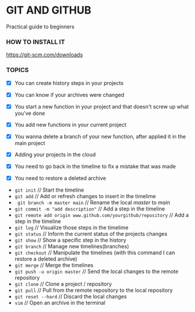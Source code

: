 # GIT AND GITHUB

Practical guide to beginners

### HOW TO INSTALL IT

https://git-scm.com/downloads

### TOPICS

- [x] You can create history steps in your projects
- [x] You can know if your archives were changed 

- [x] You start a new function in your project and that doesn't screw up what you've done
- [x] You add new functions in your current project
- [x] You wanna delete a branch of your new function, after applied it in the main project 

- [x] Adding your projects in the cloud

- [x] You need to go back in the timeline to fix a mistake that was made
- [x] You need to restore a deleted archive 

* `git init`     // Start the timeline
* `git add`      // Add or refresh changes to insert in the timelime
* ` git branch -m master main` // Rename the local _master_ to _main_
* `git commit -m "add description"`   // Add a step in the timeline
* `git remote add origin www.github.com/yourgithub/repository` // Add a step in the timeline
* `git log`      // Visualize those steps in the timelime
* `git status`   // Inform the current status of the projects changes
* `git show`     // Show a specific step in the history
* `git branch`   // Manage new timelines(branches)
* `git checkout` // Manipulate the timelines (with this command I can restore a deleted archive)
* `git merge`    // Merge the timelines
* `git push -u origin master`     // Send the local changes to the remote repository
* `git clone`    // Clone a project / repository
* `git pull`     // Pull from the remote repository to the local repository
* `git reset --hard` // Discard the local changes
* `vim`          // Open an archive in the terminal

